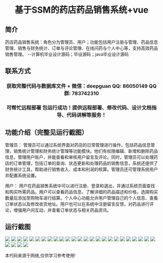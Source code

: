 <p><h1 align="center">基于SSM的药店药品销售系统+vue</h1></p>

## 简介
药店药品销售系统：角色分为管理员、用户；功能包括用户注册与管理、药品信息管理、销售与财务统计、订单与评论管理、在线问药与个人中心等，支持高效药品销售管理。    --计算机毕业设计源码；毕设源码；java毕业设计源码


## 联系方式
<p><h3 align="center">获取完整代码与数据库文件 + 微信：deepguan QQ: 86050149 QQ群: 783742310</h3></p>
<p><h3 align="center">可帮忙远程部署 包运行成功！提供远程部署、修改代码、设计文档指导、代码讲解等服务！</h3></p>

## 功能介绍（完整见运行截图）
管理员： 管理员可以通过系统界面对药店的日常管理进行操作，包括药品信息管理，销售统计管理和财务统计管理等功能模块。他们有权限编辑、新增和删除药品信息，管理用户账户，并能查看和审核用户留言及评论。同时，管理员可以处理药店的订单管理，包括订单的查询、状态更新和处理药品的销售信息，系统还提供了财务统计工具，帮助进行销售收入、成本和利润的核算。管理员还可管理系统用户并配置系统设置。

用户： 用户在药品销售系统中可以进行注册、登录和退出，并通过系统页面查找和购买所需药品。用户可以查看药品信息，了解详细的药品描述和价格，选择购买数量后添加至购物车进行结算。个人中心功能允许用户管理自己的个人信息、查看订单状态以及修改收货地址。用户也可以在系统中注册留言反馈，对药品进行评论，增强用户间互动，并查看订单状态与相关药品资讯。


## 运行截图
![](https://bs-1329754181.cos.ap-shanghai.myqcloud.com/ssm/PharmacySalesSystem/img/001.jpg)
![](https://bs-1329754181.cos.ap-shanghai.myqcloud.com/ssm/PharmacySalesSystem/img/002.jpg)
![](https://bs-1329754181.cos.ap-shanghai.myqcloud.com/ssm/PharmacySalesSystem/img/003.jpg)
![](https://bs-1329754181.cos.ap-shanghai.myqcloud.com/ssm/PharmacySalesSystem/img/004.jpg)
![](https://bs-1329754181.cos.ap-shanghai.myqcloud.com/ssm/PharmacySalesSystem/img/005.jpg)
![](https://bs-1329754181.cos.ap-shanghai.myqcloud.com/ssm/PharmacySalesSystem/img/006.jpg)
![](https://bs-1329754181.cos.ap-shanghai.myqcloud.com/ssm/PharmacySalesSystem/img/007.jpg)
![](https://bs-1329754181.cos.ap-shanghai.myqcloud.com/ssm/PharmacySalesSystem/img/008.jpg)
![](https://bs-1329754181.cos.ap-shanghai.myqcloud.com/ssm/PharmacySalesSystem/img/009.jpg)
![](https://bs-1329754181.cos.ap-shanghai.myqcloud.com/ssm/PharmacySalesSystem/img/010.jpg)
![](https://bs-1329754181.cos.ap-shanghai.myqcloud.com/ssm/PharmacySalesSystem/img/011.jpg)
![](https://bs-1329754181.cos.ap-shanghai.myqcloud.com/ssm/PharmacySalesSystem/img/012.jpg)
![](https://bs-1329754181.cos.ap-shanghai.myqcloud.com/ssm/PharmacySalesSystem/img/013.jpg)
![](https://bs-1329754181.cos.ap-shanghai.myqcloud.com/ssm/PharmacySalesSystem/img/014.jpg)
![](https://bs-1329754181.cos.ap-shanghai.myqcloud.com/ssm/PharmacySalesSystem/img/015.jpg)
![](https://bs-1329754181.cos.ap-shanghai.myqcloud.com/ssm/PharmacySalesSystem/img/016.jpg)
![](https://bs-1329754181.cos.ap-shanghai.myqcloud.com/ssm/PharmacySalesSystem/img/017.jpg)
![](https://bs-1329754181.cos.ap-shanghai.myqcloud.com/ssm/PharmacySalesSystem/img/018.jpg)
![](https://bs-1329754181.cos.ap-shanghai.myqcloud.com/ssm/PharmacySalesSystem/img/019.jpg)
![](https://bs-1329754181.cos.ap-shanghai.myqcloud.com/ssm/PharmacySalesSystem/img/020.jpg)
![](https://bs-1329754181.cos.ap-shanghai.myqcloud.com/ssm/PharmacySalesSystem/img/021.jpg)
![](https://bs-1329754181.cos.ap-shanghai.myqcloud.com/ssm/PharmacySalesSystem/img/022.jpg)
![](https://bs-1329754181.cos.ap-shanghai.myqcloud.com/ssm/PharmacySalesSystem/img/023.jpg)
![](https://bs-1329754181.cos.ap-shanghai.myqcloud.com/ssm/PharmacySalesSystem/img/024.jpg)
![](https://bs-1329754181.cos.ap-shanghai.myqcloud.com/ssm/PharmacySalesSystem/img/025.jpg)
![](https://bs-1329754181.cos.ap-shanghai.myqcloud.com/ssm/PharmacySalesSystem/img/026.jpg)
![](https://bs-1329754181.cos.ap-shanghai.myqcloud.com/ssm/PharmacySalesSystem/img/027.jpg)
![](https://bs-1329754181.cos.ap-shanghai.myqcloud.com/ssm/PharmacySalesSystem/img/028.jpg)
![](https://bs-1329754181.cos.ap-shanghai.myqcloud.com/ssm/PharmacySalesSystem/img/029.jpg)

<p>本代码来源于网络,仅供学习参考使用!</p>
